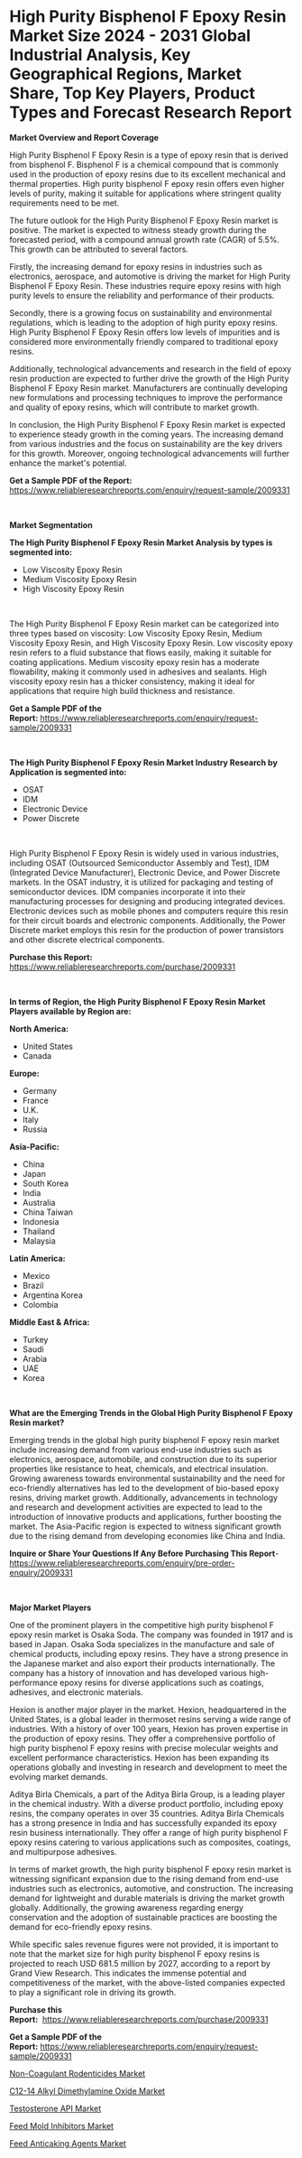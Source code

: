 <p><h1>High Purity Bisphenol F Epoxy Resin Market Size 2024 - 2031 Global Industrial Analysis, Key Geographical Regions, Market Share, Top Key Players, Product Types and Forecast Research Report</h1></p><p><strong>Market Overview and Report Coverage</strong></p>
<p><p>High Purity Bisphenol F Epoxy Resin is a type of epoxy resin that is derived from bisphenol F. Bisphenol F is a chemical compound that is commonly used in the production of epoxy resins due to its excellent mechanical and thermal properties. High purity bisphenol F epoxy resin offers even higher levels of purity, making it suitable for applications where stringent quality requirements need to be met.</p><p>The future outlook for the High Purity Bisphenol F Epoxy Resin market is positive. The market is expected to witness steady growth during the forecasted period, with a compound annual growth rate (CAGR) of 5.5%. This growth can be attributed to several factors.</p><p>Firstly, the increasing demand for epoxy resins in industries such as electronics, aerospace, and automotive is driving the market for High Purity Bisphenol F Epoxy Resin. These industries require epoxy resins with high purity levels to ensure the reliability and performance of their products.</p><p>Secondly, there is a growing focus on sustainability and environmental regulations, which is leading to the adoption of high purity epoxy resins. High Purity Bisphenol F Epoxy Resin offers low levels of impurities and is considered more environmentally friendly compared to traditional epoxy resins.</p><p>Additionally, technological advancements and research in the field of epoxy resin production are expected to further drive the growth of the High Purity Bisphenol F Epoxy Resin market. Manufacturers are continually developing new formulations and processing techniques to improve the performance and quality of epoxy resins, which will contribute to market growth.</p><p>In conclusion, the High Purity Bisphenol F Epoxy Resin market is expected to experience steady growth in the coming years. The increasing demand from various industries and the focus on sustainability are the key drivers for this growth. Moreover, ongoing technological advancements will further enhance the market's potential.</p></p>
<p><strong>Get a Sample PDF of the Report:</strong> <a href="https://www.reliableresearchreports.com/enquiry/request-sample/2009331">https://www.reliableresearchreports.com/enquiry/request-sample/2009331</a></p>
<p>&nbsp;</p>
<p><strong>Market Segmentation</strong></p>
<p><strong>The High Purity Bisphenol F Epoxy Resin Market Analysis by types is segmented into:</strong></p>
<p><ul><li>Low Viscosity Epoxy Resin</li><li>Medium Viscosity Epoxy Resin</li><li>High Viscosity Epoxy Resin</li></ul></p>
<p>&nbsp;</p>
<p><p>The High Purity Bisphenol F Epoxy Resin market can be categorized into three types based on viscosity: Low Viscosity Epoxy Resin, Medium Viscosity Epoxy Resin, and High Viscosity Epoxy Resin. Low viscosity epoxy resin refers to a fluid substance that flows easily, making it suitable for coating applications. Medium viscosity epoxy resin has a moderate flowability, making it commonly used in adhesives and sealants. High viscosity epoxy resin has a thicker consistency, making it ideal for applications that require high build thickness and resistance.</p></p>
<p><strong>Get a Sample PDF of the Report:</strong>&nbsp;<a href="https://www.reliableresearchreports.com/enquiry/request-sample/2009331">https://www.reliableresearchreports.com/enquiry/request-sample/2009331</a></p>
<p>&nbsp;</p>
<p><strong>The High Purity Bisphenol F Epoxy Resin Market Industry Research by Application is segmented into:</strong></p>
<p><ul><li>OSAT</li><li>IDM</li><li>Electronic Device</li><li>Power Discrete</li></ul></p>
<p>&nbsp;</p>
<p><p>High Purity Bisphenol F Epoxy Resin is widely used in various industries, including OSAT (Outsourced Semiconductor Assembly and Test), IDM (Integrated Device Manufacturer), Electronic Device, and Power Discrete markets. In the OSAT industry, it is utilized for packaging and testing of semiconductor devices. IDM companies incorporate it into their manufacturing processes for designing and producing integrated devices. Electronic devices such as mobile phones and computers require this resin for their circuit boards and electronic components. Additionally, the Power Discrete market employs this resin for the production of power transistors and other discrete electrical components.</p></p>
<p><strong>Purchase this Report:</strong>&nbsp; <a href="https://www.reliableresearchreports.com/purchase/2009331">https://www.reliableresearchreports.com/purchase/2009331</a></p>
<p>&nbsp;</p>
<p><strong>In terms of Region, the High Purity Bisphenol F Epoxy Resin Market Players available by Region are:</strong></p>
<p>
    <p> <strong> North America: </strong>
        <ul>
            <li>United States</li>
            <li>Canada</li>
        </ul>
        </p> 
    <p> <strong> Europe: </strong>
        <ul>
            <li>Germany</li>
            <li>France</li>
            <li>U.K.</li>
            <li>Italy</li>
            <li>Russia</li>
        </ul>
        </p> 
    <p> <strong> Asia-Pacific: </strong>
        <ul>
            <li>China</li>
            <li>Japan</li>
            <li>South Korea</li>
            <li>India</li>
            <li>Australia</li>
            <li>China Taiwan</li>
            <li>Indonesia</li>
            <li>Thailand</li>
            <li>Malaysia</li>
        </ul>
        </p> 
    <p> <strong> Latin America: </strong>
        <ul>
            <li>Mexico</li>
            <li>Brazil</li>
            <li>Argentina Korea</li>
            <li>Colombia</li>
        </ul>
        </p> 
    <p> <strong> Middle East & Africa: </strong>
        <ul>
            <li>Turkey</li>
            <li>Saudi</li>
            <li>Arabia</li>
            <li>UAE</li>
            <li>Korea</li>
        </ul>
    </p>
    </p>
<p>&nbsp;</p>
<p><strong>What are the Emerging Trends in the Global High Purity Bisphenol F Epoxy Resin market?</strong></p>
<p><p>Emerging trends in the global high purity bisphenol F epoxy resin market include increasing demand from various end-use industries such as electronics, aerospace, automobile, and construction due to its superior properties like resistance to heat, chemicals, and electrical insulation. Growing awareness towards environmental sustainability and the need for eco-friendly alternatives has led to the development of bio-based epoxy resins, driving market growth. Additionally, advancements in technology and research and development activities are expected to lead to the introduction of innovative products and applications, further boosting the market. The Asia-Pacific region is expected to witness significant growth due to the rising demand from developing economies like China and India.</p></p>
<p><strong>Inquire or Share Your Questions If Any Before Purchasing This Report</strong>- <a href="https://www.reliableresearchreports.com/enquiry/pre-order-enquiry/2009331">https://www.reliableresearchreports.com/enquiry/pre-order-enquiry/2009331</a></p>
<p>&nbsp;</p>
<p><strong>Major Market Players</strong></p>
<p><p>One of the prominent players in the competitive high purity bisphenol F epoxy resin market is Osaka Soda. The company was founded in 1917 and is based in Japan. Osaka Soda specializes in the manufacture and sale of chemical products, including epoxy resins. They have a strong presence in the Japanese market and also export their products internationally. The company has a history of innovation and has developed various high-performance epoxy resins for diverse applications such as coatings, adhesives, and electronic materials.</p><p>Hexion is another major player in the market. Hexion, headquartered in the United States, is a global leader in thermoset resins serving a wide range of industries. With a history of over 100 years, Hexion has proven expertise in the production of epoxy resins. They offer a comprehensive portfolio of high purity bisphenol F epoxy resins with precise molecular weights and excellent performance characteristics. Hexion has been expanding its operations globally and investing in research and development to meet the evolving market demands.</p><p>Aditya Birla Chemicals, a part of the Aditya Birla Group, is a leading player in the chemical industry. With a diverse product portfolio, including epoxy resins, the company operates in over 35 countries. Aditya Birla Chemicals has a strong presence in India and has successfully expanded its epoxy resin business internationally. They offer a range of high purity bisphenol F epoxy resins catering to various applications such as composites, coatings, and multipurpose adhesives.</p><p>In terms of market growth, the high purity bisphenol F epoxy resin market is witnessing significant expansion due to the rising demand from end-use industries such as electronics, automotive, and construction. The increasing demand for lightweight and durable materials is driving the market growth globally. Additionally, the growing awareness regarding energy conservation and the adoption of sustainable practices are boosting the demand for eco-friendly epoxy resins.</p><p>While specific sales revenue figures were not provided, it is important to note that the market size for high purity bisphenol F epoxy resins is projected to reach USD 681.5 million by 2027, according to a report by Grand View Research. This indicates the immense potential and competitiveness of the market, with the above-listed companies expected to play a significant role in driving its growth.</p></p>
<p><strong>Purchase this Report:</strong>&nbsp;&nbsp;<a href="https://www.reliableresearchreports.com/purchase/2009331">https://www.reliableresearchreports.com/purchase/2009331</a></p>
<p></p>
<p><strong>Get a Sample PDF of the Report:</strong>&nbsp;<a href="https://www.reliableresearchreports.com/enquiry/request-sample/2009331">https://www.reliableresearchreports.com/enquiry/request-sample/2009331</a></p>
<p><p><a href="https://github.com/aashishrp/Market-Research-Report-List-1/blob/main/non-coagulant-rodenticides-market.md">Non-Coagulant Rodenticides Market</a></p><p><a href="https://github.com/rahu1501/Market-Research-Report-List-1/blob/main/c12-14-alkyl-dimethylamine-oxide-market.md">C12-14 Alkyl Dimethylamine Oxide Market</a></p><p><a href="https://github.com/rahu1502/Market-Research-Report-List-1/blob/main/testosterone-api-market.md">Testosterone API Market</a></p><p><a href="https://github.com/rahu1505/Market-Research-Report-List-1/blob/main/feed-mold-inhibitors-market.md">Feed Mold Inhibitors Market</a></p><p><a href="https://github.com/rahu1506/Market-Research-Report-List-1/blob/main/feed-anticaking-agents-market.md">Feed Anticaking Agents Market</a></p></p>